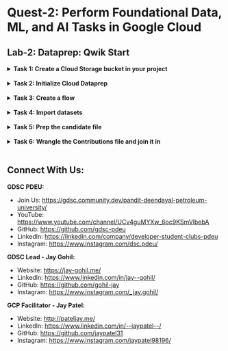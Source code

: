 # Quest-2: Perform Foundational Data, ML, and AI Tasks in Google Cloud
## Lab-2: Dataprep: Qwik Start

<details> 
  <summary><b>Task 1: Create a Cloud Storage bucket in your project</b></summary>
  <br/>
  <p>
    
1. In the Cloud Console, select Navigation menu > Cloud Storage > Browser.
2. Click Create bucket.
3. In the Create a bucket dialog, Name the bucket a unique name. Leave other settings at their default value.
4. Click Create.
    
  </p>
</details>
<br/>
  
<details> 
  <summary><b>Task 2: Initialize Cloud Dataprep</b></summary>
  <br/>
  <p>
    
1. Select Navigation menu > Dataprep.
2. Check to accept the Google Dataprep Terms of Service, then click Accept.
3. Check to authorize sharing your account information with Trifacta, then click Agree and Continue.
4. Click Allow to allow Trifacta to access project data.
5. Click your student username to sign in to Cloud Dataprep by Trifacta. Your username is the Username in the left panel in your lab.
6. Click Allow to grant Cloud Dataprep access to your Google Cloud lab account.
7. Check to agree to Trifacta Terms of Service, and then click Accept.
8. Click Continue on the "First time set up" screen to create the default storage location.


    
  </p>
</details>
<br/>

<details> 
  <summary><b>Task 3: Create a flow</b></summary>
  <br/>
  <p>
    
1. Click Flows icon, then the Create button, then select Blank Flow :
2. Click on Untitled Flow, then name and describe the flow. Since this lab uses 2016 data from the United States Federal Elections Commission 2016, name the flow "FEC-2016", and then describe the flow as "United States Federal Elections Commission 2016".
3. Click OK.
    
  </p>
</details>
<br/>

<details> 
  <summary><b>Task 4: Import datasets</b></summary>
  <br/>
  <p>
    
1. Click Add Datasets, then select the Import Datasets link.
2. In the left menu pane, select Cloud Storage to import datasets from Cloud Storage, then click on the pencil to edit the file path.
3. Type gs://spls/gsp105 in the Choose a file or folder text box, then click Go.
4. You may have to widen the browser window to see the Go and Cancel buttons.
5. Click us-fec/.
6. Click the + icon next to cn-2016.txt to create a dataset shown in the right pane. Click on the title in the dataset in the right pane and rename it "Candidate Master 2016".
7. In the same way add the itcont-2016.txt dataset, and rename it "Campaign Contributions 2016".
8. Both datasets are listed in the right pane; click Import & Add to Flow.
    
  </p>
</details>
<br/>

<details> 
  <summary><b>Task 5: Prep the candidate file</b></summary>
  <br/>
  <p>
    
1. By default, the Candidate Master 2016 dataset is selected. In the right pane, click Edit Recipe.
2. Column5 provides data from 1990-2064. Widen column5 (like you would on a spreadsheet) to separate each year. Click to select the tallest bin, which represents year 2016.
3. In the Suggestions panel on the right, in the Keep rows section, click Add to add this step to your recipe.
4. In Column6 (State), hover over and click on the mismatched (red) portion of the header to select the mismatched rows.
5. To correct the mismatch, click X in the top of the Suggestions panel to cancel the transformation, then click on the flag icon in Column6 and change it to a "String" column.
6. Filter on just the presidential candidates, which are those records that have the value "P" in column7. In the histogram for column7, hover over the two bins to see which is "H" and which is "P". Click the "P" bin.
7. In the right Suggestions panel, click Add to accept the step to the recipe.
    
  </p>
</details>
<br/>

<details> 
  <summary><b>Task 6: Wrangle the Contributions file and join it in</b></summary>
  <br/>
  <p>
    
1. Click on FEC-2016 (the dataset selector) at the top of the grid view page.
2. Click to select the grayed out Campaign Contributions.
3. In the right pane, click Add > Recipe, then click Edit Recipe.
4. Click the recipe icon at the top right of the page, then click Add New Step.
5. Insert the following Wrangle language command in the Search box
    ```
    replacepatterns col: * with: '' on: `{start}"|"{end}` global: true
    ```
6. Click Add to add the transform to the recipe.
7. Add another new step to the recipe. Click New Step, then type "Join" in the Search box.
8. Click Join datasets to open the Joins page.
9. Click on "Candidate Master 2016" to join with Campaign Contributions 2016-2, then Accept in the bottom right.
10. On the right side, hover in the Join keys section, then click on the pencil (Edit icon).
11. In the Add Key panel, in the Suggested join keys section, click column2 = column11.
12. Click Save and Continue.
    - Columns 2 and 11 open for your review.
13. Click Next, then check the checkbox to the left of the "Column" label to add all columns of both datasets to the joined dataset.
14. Click Review, and then Add to Recipe to return to the grid view.
    
  </p>
</details>
<br/>


## Connect With Us:

**GDSC PDEU:**
- Join Us: https://gdsc.community.dev/pandit-deendayal-petroleum-university/
- YouTube: https://www.youtube.com/channel/UCv4guMYXw_6oc9KSmVlbebA
- GitHub: https://github.com/gdsc-pdeu
- LinkedIn: https://linkedin.com/company/developer-student-clubs-pdeu
- Instagram: https://www.instagram.com/dsc.pdeu/

**GDSC Lead - Jay Gohil:**
- Website: https://jay-gohil.me/
- LinkedIn: https://www.linkedin.com/in/jay--gohil/
- GitHub: https://github.com/gohil-jay
- Instagram: https://www.instagram.com/_jay.gohil/

**GCP Facilitator - Jay Patel:**
- Website: http://pateljay.me/
- LinkedIn: https://www.linkedin.com/in/--jaypatel--/
- GitHub: https://github.com/jaypatel31
- Instagram: https://www.instagram.com/jaypatel98196/
